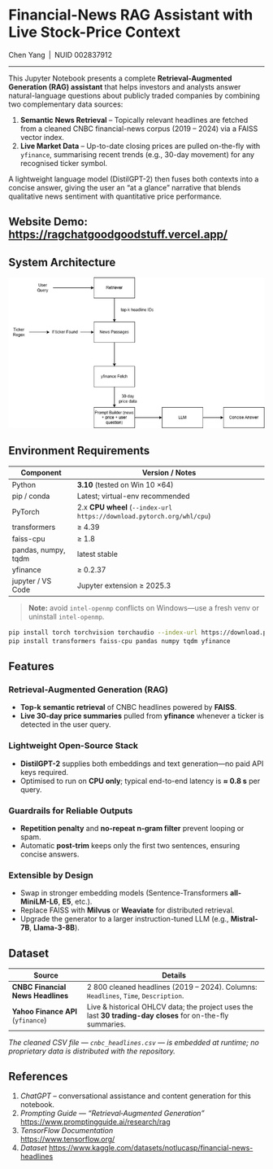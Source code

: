 # Financial-News RAG Assistant with Live Stock-Price Context  
Chen Yang | NUID 002837912  

---
This Jupyter Notebook presents a complete **Retrieval-Augmented Generation (RAG) assistant** that helps investors and analysts answer natural-language questions about publicly traded companies by combining two complementary data sources:

1. **Semantic News Retrieval** – Topically relevant headlines are fetched from a cleaned CNBC financial-news corpus (2019 – 2024) via a FAISS vector index.  
2. **Live Market Data** – Up-to-date closing prices are pulled on-the-fly with `yfinance`, summarising recent trends (e.g., 30-day movement) for any recognised ticker symbol.

A lightweight language model (DistilGPT-2) then fuses both contexts into a concise answer, giving the user an “at a glance” narrative that blends qualitative news sentiment with quantitative price performance.
## Website Demo: https://ragchatgoodgoodstuff.vercel.app/
## System Architecture

![Financial-News RAG Architecture](Arch.drawio.png)

## Environment Requirements

| Component | Version / Notes |
|-----------|-----------------|
| Python    | **3.10** (tested on Win 10 ×64) |
| pip / conda | Latest; virtual-env recommended |
| PyTorch   | 2.x **CPU wheel** (`--index-url https://download.pytorch.org/whl/cpu`) |
| transformers | ≥ 4.39 |
| faiss-cpu | ≥ 1.8 |
| pandas, numpy, tqdm | latest stable |
| yfinance | ≥ 0.2.37 |
| jupyter / VS Code | Jupyter extension ≥ 2025.3 |

> **Note:** avoid `intel-openmp` conflicts on Windows—use a fresh venv or uninstall `intel-openmp`.

```bash
pip install torch torchvision torchaudio --index-url https://download.pytorch.org/whl/cpu
pip install transformers faiss-cpu pandas numpy tqdm yfinance
```

## Features

### Retrieval-Augmented Generation (RAG)
- **Top-k semantic retrieval** of CNBC headlines powered by **FAISS**.  
- **Live 30-day price summaries** pulled from **yfinance** whenever a ticker is detected in the user query.

### Lightweight Open-Source Stack
- **DistilGPT-2** supplies both embeddings and text generation—no paid API keys required.  
- Optimised to run on **CPU only**; typical end-to-end latency is **≈ 0.8 s** per query.

### Guardrails for Reliable Outputs
- **Repetition penalty** and **no-repeat n-gram filter** prevent looping or spam.  
- Automatic **post-trim** keeps only the first two sentences, ensuring concise answers.

### Extensible by Design
- Swap in stronger embedding models (Sentence-Transformers **all-MiniLM-L6**, **E5**, etc.).  
- Replace FAISS with **Milvus** or **Weaviate** for distributed retrieval.  
- Upgrade the generator to a larger instruction-tuned LLM (e.g., **Mistral-7B**, **Llama-3-8B**).

## Dataset

| Source | Details |
|--------|---------|
| **CNBC Financial News Headlines** | 2 800 cleaned headlines (2019 – 2024). Columns: `Headlines`, `Time`, `Description`. |
| **Yahoo Finance API** (`yfinance`) | Live & historical OHLCV data; the project uses the last **30 trading-day closes** for on-the-fly summaries. |

*The cleaned CSV file — `cnbc_headlines.csv` — is embedded at runtime; no proprietary data is distributed with the repository.*

## References  

1. *ChatGPT* – conversational assistance and content generation for this notebook.  
2. *Prompting Guide — “Retrieval‑Augmented Generation”*  
   <https://www.promptingguide.ai/research/rag>  
3. *TensorFlow Documentation*  
   <https://www.tensorflow.org/>
4. *Dataset*
   <https://www.kaggle.com/datasets/notlucasp/financial-news-headlines>





